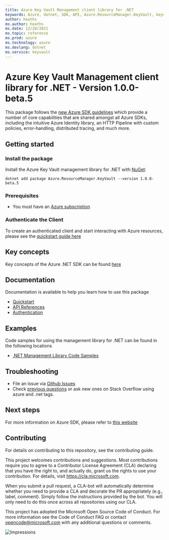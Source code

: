 ```yaml
---
title: Azure Key Vault Management client library for .NET
keywords: Azure, dotnet, SDK, API, Azure.ResourceManager.KeyVault, keyvault
author: heaths
ms.author: heaths
ms.date: 12/28/2021
ms.topic: reference
ms.prod: azure
ms.technology: azure
ms.devlang: dotnet
ms.service: keyvault
---
```

# Azure Key Vault Management client library for .NET - Version 1.0.0-beta.5 


This package follows the [new Azure SDK guidelines](https://azure.github.io/azure-sdk/general_introduction.html) which provide a number of core capabilities that are shared amongst all Azure SDKs, including the intuitive Azure Identity library, an HTTP Pipeline with custom policies, error-handling, distributed tracing, and much more.

## Getting started 

### Install the package

Install the Azure Key Vault management library for .NET with [NuGet](https://www.nuget.org/):

```dotnetcli
dotnet add package Azure.ResourceManager.KeyVault --version 1.0.0-beta.5
```

### Prerequisites

* You must have an [Azure subscription](https://azure.microsoft.com/free/dotnet/)

### Authenticate the Client

To create an authenticated client and start interacting with Azure resources, please see the [quickstart guide here](https://github.com/Azure/azure-sdk-for-net/blob/Azure.ResourceManager.KeyVault_1.0.0-beta.5/doc/mgmt_preview_quickstart.md)

## Key concepts

Key concepts of the Azure .NET SDK can be found [here](https://github.com/Azure/azure-sdk-for-net/blob/Azure.ResourceManager.KeyVault_1.0.0-beta.5/sdk/resourcemanager/Azure.ResourceManager/README.md#key-concepts)

## Documentation

Documentation is available to help you learn how to use this package

- [Quickstart](https://github.com/Azure/azure-sdk-for-net/blob/Azure.ResourceManager.KeyVault_1.0.0-beta.5/doc/mgmt_preview_quickstart.md)
- [API References](https://docs.microsoft.com/dotnet/api/?view=azure-dotnet)
- [Authentication](https://github.com/Azure/azure-sdk-for-net/blob/Azure.ResourceManager.KeyVault_1.0.0-beta.5/sdk/identity/Azure.Identity/README.md)

## Examples

Code samples for using the management library for .NET can be found in the following locations
- [.NET Management Library Code Samples](https://docs.microsoft.com/samples/browse/?branch=master&languages=csharp&term=managing%20using%20Azure%20.NET%20SDK)

## Troubleshooting

-   File an issue via [Github
    Issues](https://github.com/Azure/azure-sdk-for-net/issues)
-   Check [previous
    questions](https://stackoverflow.com/questions/tagged/azure+.net)
    or ask new ones on Stack Overflow using azure and .net tags.


## Next steps

For more information on Azure SDK, please refer to [this website](https://azure.github.io/azure-sdk/)

## Contributing

For details on contributing to this repository, see the contributing
guide.

This project welcomes contributions and suggestions. Most contributions
require you to agree to a Contributor License Agreement (CLA) declaring
that you have the right to, and actually do, grant us the rights to use
your contribution. For details, visit <https://cla.microsoft.com>.

When you submit a pull request, a CLA-bot will automatically determine
whether you need to provide a CLA and decorate the PR appropriately
(e.g., label, comment). Simply follow the instructions provided by the
bot. You will only need to do this once across all repositories using
our CLA.

This project has adopted the Microsoft Open Source Code of Conduct. For
more information see the Code of Conduct FAQ or contact
<opencode@microsoft.com> with any additional questions or comments.

<!-- LINKS -->
[style-guide-msft]: https://docs.microsoft.com/style-guide/capitalization
[style-guide-cloud]: https://aka.ms/azsdk/cloud-style-guide

![Impressions](https://azure-sdk-impressions.azurewebsites.net/api/impressions/azure-sdk-for-net%2Fsdk%2Ftemplate%2FAzure.Template%2FREADME.png)

